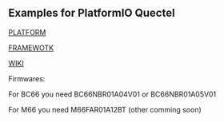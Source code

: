 ## Examples for PlatformIO Quectel 

[PLATFORM](https://github.com/Wiz-IO/platform-quectel)

[FRAMEWOTK](https://github.com/Wiz-IO/framework-quectel)

[WIKI](https://github.com/Wiz-IO/platform-quectel/wiki/PLATFORM-QUECTEL)

Firmwares:

For BC66 you need BC66NBR01A04V01 or BC66NBR01A05V01 

For M66 you need M66FAR01A12BT (other comming soon)
